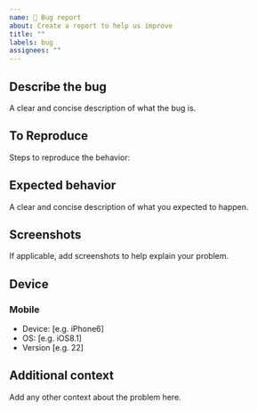 ```yaml
---
name: 🐞 Bug report
about: Create a report to help us improve
title: ""
labels: bug
assignees: ""
---
```


## Describe the bug

A clear and concise description of what the bug is.

## To Reproduce

Steps to reproduce the behavior:

<!-- 
1. Go to '...'
2. Click on '....'
3. Scroll down to '....'
4. See error
-->

## Expected behavior

A clear and concise description of what you expected to happen.

## Screenshots

If applicable, add screenshots to help explain your problem.

## Device

### Mobile

<!-- Please complete the following information -->

- Device: [e.g. iPhone6]
- OS: [e.g. iOS8.1]
- Version [e.g. 22]

## Additional context

Add any other context about the problem here.
